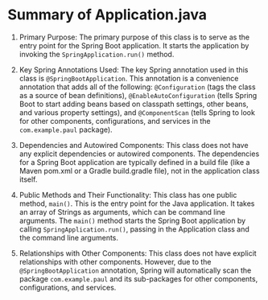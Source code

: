 # Summary of Application.java

1. Primary Purpose: The primary purpose of this class is to serve as the entry point for the Spring Boot application. It starts the application by invoking the `SpringApplication.run()` method.

2. Key Spring Annotations Used: The key Spring annotation used in this class is `@SpringBootApplication`. This annotation is a convenience annotation that adds all of the following: `@Configuration` (tags the class as a source of bean definitions), `@EnableAutoConfiguration` (tells Spring Boot to start adding beans based on classpath settings, other beans, and various property settings), and `@ComponentScan` (tells Spring to look for other components, configurations, and services in the `com.example.paul` package).

3. Dependencies and Autowired Components: This class does not have any explicit dependencies or autowired components. The dependencies for a Spring Boot application are typically defined in a build file (like a Maven pom.xml or a Gradle build.gradle file), not in the application class itself.

4. Public Methods and Their Functionality: This class has one public method, `main()`. This is the entry point for the Java application. It takes an array of Strings as arguments, which can be command line arguments. The `main()` method starts the Spring Boot application by calling `SpringApplication.run()`, passing in the Application class and the command line arguments.

5. Relationships with Other Components: This class does not have explicit relationships with other components. However, due to the `@SpringBootApplication` annotation, Spring will automatically scan the package `com.example.paul` and its sub-packages for other components, configurations, and services.